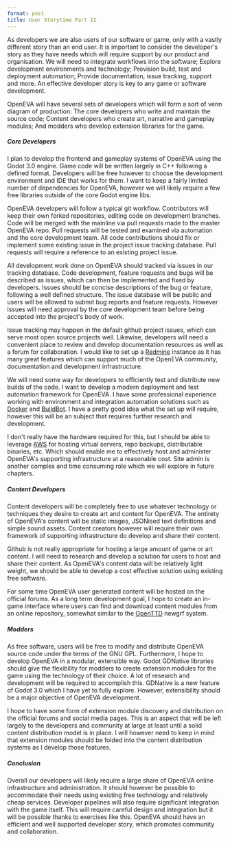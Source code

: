 ```yaml
---
format: post
title: User Storytime Part II
---
```

As developers we are also users of our software or game, only with a vastly different story than an end user. It is important to consider the developer's story as they have needs which will require support by our product and organisation. We will need to integrate workflows into the software; Explore development environments and technology; Provision build, test and deployment automation; Provide documentation, issue tracking, support and more. An effective developer story is key to any game or software development.

OpenEVA will have several sets of developers which will form a sort of venn diagram of production: The core developers who write and maintain the source code; Content developers who create art, narrative and gameplay modules; And modders who develop extension libraries for the game.

##### Core Developers

I plan to develop the frontend and gameplay systems of OpenEVA using the Godot 3.0 engine. Game code will be written largely in C++ following a defined format. Developers will be free however to choose the development environment and IDE that works for them. I want to keep a fairly limited number of dependencies for OpenEVA, however we will likely require a few free libraries outside of the core Godot engine libs. 

OpenEVA developers will follow a typical git workflow. Contributors will keep their own forked repositories, editing code on development branches. Code will be merged with the mainline via pull requests made to the master OpenEVA repo. Pull requests will be tested and examined via automation and the core development team. All code contributions should fix or implement some existing issue in the project issue tracking database. Pull requests will require a reference to an existing project issue.

All development work done on OpenEVA should tracked via issues in our tracking database. Code development, feature requests and bugs will be described as issues, which can then be implemented and fixed by developers. Issues should be concise descriptions of the bug or feature, following a well defined structure. The issue database will be public and users will be allowed to submit bug reports and feature requests. However issues will need approval by the core development team before being accepted into the project's body of work. 

Issue tracking may happen in the default github project issues, which can serve most open source projects well. Likewise, developers will need a convenient place to review and develop documentation resources as well as a forum for collaboration. I would like to set up a <a href="https://www.redmine.org/">Redmine</a> instance as it has many great features which can support much of the OpenEVA community, documentation and development infrastructure.

We will need some way for developers to efficiently test and distribute new builds of the code. I want to develop a modern deployment and test automation framework for OpenEVA. I have some professional experience working with environment and integration automation solutions such as <a href="https://www.docker.com/">Docker</a> and <a href="https://buildbot.net/">BuildBot</a>. I have a pretty good idea what the set up will require, however this will be an subject that requires further research and development.

I don't really have the hardware required for this, but I should be able to leverage <a href="https://aws.amazon.com/">AWS</a> for hosting virtual servers, repo backups, distributable binaries, etc. Which should enable me to effectively host and administer OpenEVA's supporting infrastructure at a reasonable cost. Site admin is another complex and time consuming role which we will explore in future chapters.

##### Content Developers

Content developers will be completely free to use whatever technology or techniques they desire to create art and content for OpenEVA. The entirety of OpenEVA's content will be static images, JSONised text definitions and simple sound assets. Content creators however will require their own framework of supporting infrastructure do develop and share their content.

Github is not really appropriate for hosting a large amount of game or art content. I will need to research and develop a solution for users to host and share their content. As OpenEVA's content data will be relatively light weight, we should be able to develop a cost effective solution using existing free software.

For some time OpenEVA user generated content will be hosted on the official forums. As a long term development goal, I hope to create an in-game interface where users can find and download content modules from an online repository, somewhat similar to the <a href="https://www.openttd.org/en/">OpenTTD</a> newgrf system.

##### Modders

As free software, users will be free to modify and distribute OpenEVA source code under the terms of the GNU GPL. Furthermore, I hope to develop OpenEVA in a modular, extensible way. Godot GDNative libraries should give the flexibility for modders to create extension modules for the game using the technology of their choice. A lot of research and development will be required to accomplish this. GDNative is a new feature of Godot 3.0 which I have yet to fully explore. However, extensibility should be a major objective of OpenEVA development.

I hope to have some form of extension module discovery and distribution on the official forums and social media pages. This is an aspect that will be left largely to the developers and community at large at least until a solid content distribution model is in place. I will however need to keep in mind that extension modules should be folded into the content distribution systems as I develop those features.

##### Conclusion

Overall our developers will likely require a large share of OpenEVA online infrastructure and administration. It should however be possible to accommodate their needs using existing free technology and relatively cheap services. Developer pipelines will also require significant integration with the game itself. This will require careful design and integration but it will be possible thanks to exercises like this. OpenEVA should have an efficient and well supported developer story, which promotes community and collaboration.

